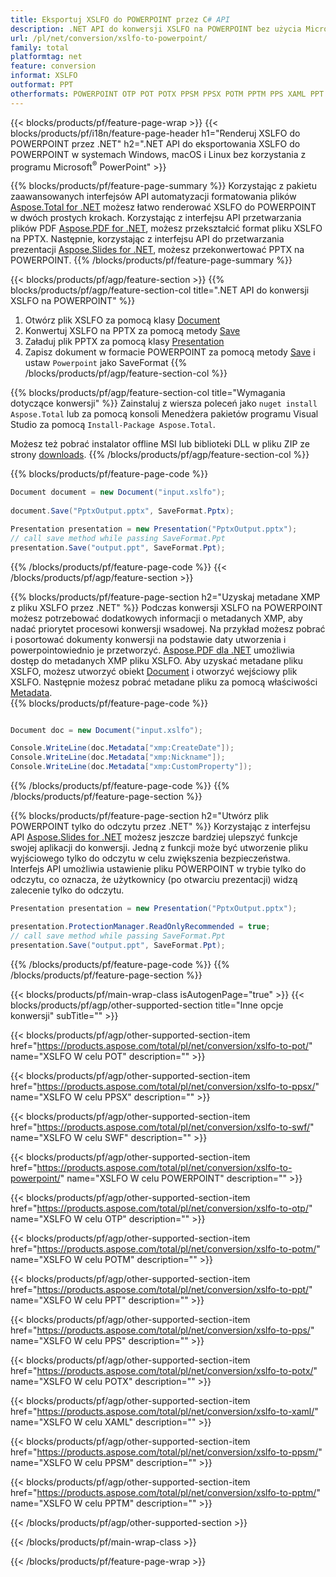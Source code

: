 ```yaml
---
title: Eksportuj XSLFO do POWERPOINT przez C# API
description: .NET API do konwersji XSLFO na POWERPOINT bez użycia Microsoft Word
url: /pl/net/conversion/xslfo-to-powerpoint/
family: total
platformtag: net
feature: conversion
informat: XSLFO
outformat: PPT
otherformats: POWERPOINT OTP POT POTX PPSM PPSX POTM PPTM PPS XAML PPT SWF
---
```

{{< blocks/products/pf/feature-page-wrap >}}
{{< blocks/products/pf/i18n/feature-page-header h1="Renderuj XSLFO do POWERPOINT przez .NET" h2=".NET API do eksportowania XSLFO do POWERPOINT w systemach Windows, macOS i Linux bez korzystania z programu Microsoft<sup>&reg;</sup> PowerPoint" >}}

{{% blocks/products/pf/feature-page-summary %}}
Korzystając z pakietu zaawansowanych interfejsów API automatyzacji formatowania plików [Aspose.Total for .NET](https://products.aspose.com/total/net/) możesz łatwo renderować XSLFO do POWERPOINT w dwóch prostych krokach. Korzystając z interfejsu API przetwarzania plików PDF [Aspose.PDF for .NET](https://products.aspose.com/pdf/net/), możesz przekształcić format pliku XSLFO na PPTX. Następnie, korzystając z interfejsu API do przetwarzania prezentacji [Aspose.Slides for .NET](https://products.aspose.com/slides/net/), możesz przekonwertować PPTX na POWERPOINT.
{{% /blocks/products/pf/feature-page-summary  %}}

{{< blocks/products/pf/agp/feature-section >}}
{{% blocks/products/pf/agp/feature-section-col title=".NET API do konwersji XSLFO na POWERPOINT" %}}
1. Otwórz plik XSLFO za pomocą klasy [Document](https://apireference.aspose.com/pdf/net/aspose.pdf/document)
2. Konwertuj XSLFO na PPTX za pomocą metody [Save](https://apireference.aspose.com/pdf/net/aspose.pdf.document/save/methods/5)
3. Załaduj plik PPTX za pomocą klasy [Presentation](https://apireference.aspose.com/slides/net/aspose.slides/presentation)
4. Zapisz dokument w formacie POWERPOINT za pomocą metody [Save](https://apireference.aspose.com/slides/net/aspose.slides.presentation/save/methods/5) i ustaw `Powerpoint` jako SaveFormat
{{% /blocks/products/pf/agp/feature-section-col %}}

{{% blocks/products/pf/agp/feature-section-col title="Wymagania dotyczące konwersji" %}}
Zainstaluj z wiersza poleceń jako ```nuget install Aspose.Total``` lub za pomocą konsoli Menedżera pakietów programu Visual Studio za pomocą ```Install-Package Aspose.Total```.

Możesz też pobrać instalator offline MSI lub biblioteki DLL w pliku ZIP ze strony [downloads](https://downloads.aspose.com/total/net).
{{% /blocks/products/pf/agp/feature-section-col %}}

{{% blocks/products/pf/feature-page-code %}}

```cs
Document document = new Document("input.xslfo");
 
document.Save("PptxOutput.pptx", SaveFormat.Pptx); 

Presentation presentation = new Presentation("PptxOutput.pptx");
// call save method while passing SaveFormat.Ppt
presentation.Save("output.ppt", SaveFormat.Ppt);   
```

{{% /blocks/products/pf/feature-page-code %}}
{{< /blocks/products/pf/agp/feature-section >}}

{{% blocks/products/pf/feature-page-section  h2="Uzyskaj metadane XMP z pliku XSLFO przez .NET" %}}
Podczas konwersji XSLFO na POWERPOINT możesz potrzebować dodatkowych informacji o metadanych XMP, aby nadać priorytet procesowi konwersji wsadowej. Na przykład możesz pobrać i posortować dokumenty konwersji na podstawie daty utworzenia i powerpointowiednio je przetworzyć. [Aspose.PDF dla .NET](https://products.aspose.com/pdf/net/) umożliwia dostęp do metadanych XMP pliku XSLFO. Aby uzyskać metadane pliku XSLFO, możesz utworzyć obiekt [Document](https://apireference.aspose.com/pdf/net/aspose.pdf/document) i otworzyć wejściowy plik XSLFO. Następnie możesz pobrać metadane pliku za pomocą właściwości [Metadata](https://apireference.aspose.com/pdf/net/aspose.pdf/document/properties/metadata).  
{{% blocks/products/pf/feature-page-code %}}
```cs

Document doc = new Document("input.xslfo");

Console.WriteLine(doc.Metadata["xmp:CreateDate"]);
Console.WriteLine(doc.Metadata["xmp:Nickname"]);
Console.WriteLine(doc.Metadata["xmp:CustomProperty"]);
```

{{% /blocks/products/pf/feature-page-code  %}}
{{% /blocks/products/pf/feature-page-section %}}

{{% blocks/products/pf/feature-page-section  h2="Utwórz plik POWERPOINT tylko do odczytu przez .NET" %}}
Korzystając z interfejsu API [Aspose.Slides for .NET](https://products.aspose.com/slides/net/) możesz jeszcze bardziej ulepszyć funkcje swojej aplikacji do konwersji. Jedną z funkcji może być utworzenie pliku wyjściowego tylko do odczytu w celu zwiększenia bezpieczeństwa. Interfejs API umożliwia ustawienie pliku POWERPOINT w trybie tylko do odczytu, co oznacza, że użytkownicy (po otwarciu prezentacji) widzą zalecenie tylko do odczytu. 
```cs
Presentation presentation = new Presentation("PptxOutput.pptx");

presentation.ProtectionManager.ReadOnlyRecommended = true;
// call save method while passing SaveFormat.Ppt
presentation.Save("output.ppt", SaveFormat.Ppt);     
```

{{% /blocks/products/pf/feature-page-code  %}}
{{% /blocks/products/pf/feature-page-section %}}

{{< blocks/products/pf/main-wrap-class isAutogenPage="true" >}}
{{< blocks/products/pf/agp/other-supported-section title="Inne opcje konwersji" subTitle="" >}}

{{< blocks/products/pf/agp/other-supported-section-item href="https://products.aspose.com/total/pl/net/conversion/xslfo-to-pot/" name="XSLFO W celu POT" description="" >}}

{{< blocks/products/pf/agp/other-supported-section-item href="https://products.aspose.com/total/pl/net/conversion/xslfo-to-ppsx/" name="XSLFO W celu PPSX" description="" >}}

{{< blocks/products/pf/agp/other-supported-section-item href="https://products.aspose.com/total/pl/net/conversion/xslfo-to-swf/" name="XSLFO W celu SWF" description="" >}}

{{< blocks/products/pf/agp/other-supported-section-item href="https://products.aspose.com/total/pl/net/conversion/xslfo-to-powerpoint/" name="XSLFO W celu POWERPOINT" description="" >}}

{{< blocks/products/pf/agp/other-supported-section-item href="https://products.aspose.com/total/pl/net/conversion/xslfo-to-otp/" name="XSLFO W celu OTP" description="" >}}

{{< blocks/products/pf/agp/other-supported-section-item href="https://products.aspose.com/total/pl/net/conversion/xslfo-to-potm/" name="XSLFO W celu POTM" description="" >}}

{{< blocks/products/pf/agp/other-supported-section-item href="https://products.aspose.com/total/pl/net/conversion/xslfo-to-ppt/" name="XSLFO W celu PPT" description="" >}}

{{< blocks/products/pf/agp/other-supported-section-item href="https://products.aspose.com/total/pl/net/conversion/xslfo-to-pps/" name="XSLFO W celu PPS" description="" >}}

{{< blocks/products/pf/agp/other-supported-section-item href="https://products.aspose.com/total/pl/net/conversion/xslfo-to-potx/" name="XSLFO W celu POTX" description="" >}}

{{< blocks/products/pf/agp/other-supported-section-item href="https://products.aspose.com/total/pl/net/conversion/xslfo-to-xaml/" name="XSLFO W celu XAML" description="" >}}

{{< blocks/products/pf/agp/other-supported-section-item href="https://products.aspose.com/total/pl/net/conversion/xslfo-to-ppsm/" name="XSLFO W celu PPSM" description="" >}}

{{< blocks/products/pf/agp/other-supported-section-item href="https://products.aspose.com/total/pl/net/conversion/xslfo-to-pptm/" name="XSLFO W celu PPTM" description="" >}}



{{< /blocks/products/pf/agp/other-supported-section >}}

{{< /blocks/products/pf/main-wrap-class >}}

{{< /blocks/products/pf/feature-page-wrap >}}